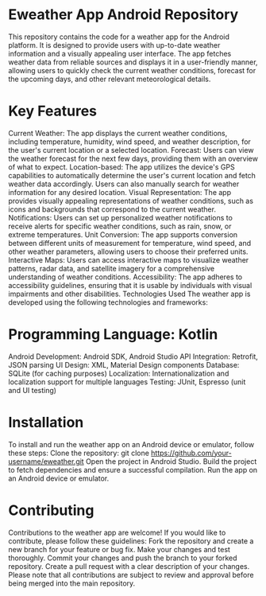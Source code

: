 # Eweather App Android Repository
This repository contains the code for a weather app for the Android platform. It is designed to provide users with up-to-date weather information and a visually appealing user interface. The app fetches weather data from reliable sources and displays it in a user-friendly manner, allowing users to quickly check the current weather conditions, forecast for the upcoming days, and other relevant meteorological details.

# Key Features
Current Weather: The app displays the current weather conditions, including temperature, humidity, wind speed, and weather description, for the user's current location or a selected location.
Forecast: Users can view the weather forecast for the next few days, providing them with an overview of what to expect.
Location-based: The app utilizes the device's GPS capabilities to automatically determine the user's current location and fetch weather data accordingly. Users can also manually search for weather information for any desired location.
Visual Representation: The app provides visually appealing representations of weather conditions, such as icons and backgrounds that correspond to the current weather.
Notifications: Users can set up personalized weather notifications to receive alerts for specific weather conditions, such as rain, snow, or extreme temperatures.
Unit Conversion: The app supports conversion between different units of measurement for temperature, wind speed, and other weather parameters, allowing users to choose their preferred units.
Interactive Maps: Users can access interactive maps to visualize weather patterns, radar data, and satellite imagery for a comprehensive understanding of weather conditions.
Accessibility: The app adheres to accessibility guidelines, ensuring that it is usable by individuals with visual impairments and other disabilities.
Technologies Used
The weather app is developed using the following technologies and frameworks:

# Programming Language: Kotlin
Android Development: Android SDK, Android Studio
API Integration: Retrofit, JSON parsing
UI Design: XML, Material Design components
Database: SQLite (for caching purposes)
Localization: Internationalization and localization support for multiple languages
Testing: JUnit, Espresso (unit and UI testing)

#  Installation
To install and run the weather app on an Android device or emulator, follow these steps:
Clone the repository: git clone https://github.com/your-username/eweather.git
Open the project in Android Studio.
Build the project to fetch dependencies and ensure a successful compilation.
Run the app on an Android device or emulator.

# Contributing
Contributions to the weather app are welcome! If you would like to contribute, please follow these guidelines:
Fork the repository and create a new branch for your feature or bug fix.
Make your changes and test thoroughly.
Commit your changes and push the branch to your forked repository.
Create a pull request with a clear description of your changes.
Please note that all contributions are subject to review and approval before being merged into the main repository.
